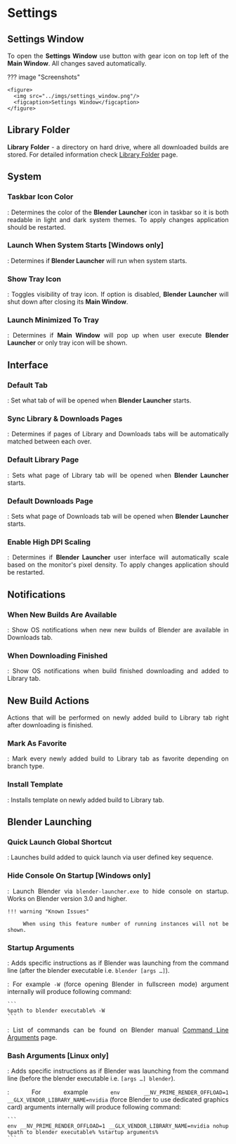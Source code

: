 <style>body {text-align: justify}</style>

# Settings

## Settings Window

To open the **Settings Window** use button with gear icon on top left of the **Main Window**. All changes saved automatically.

??? image "Screenshots"

    <figure>
      <img src="../imgs/settings_window.png"/>
      <figcaption>Settings Window</figcaption>
    </figure>

## Library Folder

**Library Folder** - a directory on hard drive, where all downloaded builds are stored. For detailed information check [Library Folder](library_folder.md) page.

## System

### Taskbar Icon Color

:   Determines the color of the **Blender Launcher** icon in taskbar so it is both readable in light and dark system themes. To apply changes application should be restarted.

### Launch When System Starts [Windows only]

:   Determines if **Blender Launcher** will run when system starts.

### Show Tray Icon

:   Toggles visibility of tray icon. If option is disabled, **Blender Launcher** will shut down after closing its **Main Window**.

### Launch Minimized To Tray

:   Determines if **Main Window** will pop up when user execute **Blender Launcher** or only tray icon will be shown.

## Interface

### Default Tab

:   Set what tab of will be opened when **Blender Launcher** starts.

### Sync Library & Downloads Pages

:   Determines if pages of Library and Downloads tabs will be automatically matched between each over.

### Default Library Page

:   Sets what page of Library tab will be opened when **Blender Launcher** starts.

### Default Downloads Page

:   Sets what page of Downloads tab will be opened when **Blender Launcher** starts.

### Enable High DPI Scaling

:   Determines if **Blender Launcher** user interface will automatically scale based on the monitor's pixel density. To apply changes application should be restarted.

## Notifications

### When New Builds Are Available

:   Show OS notifications when new new builds of Blender are available in Downloads tab.

### When Downloading Finished

:   Show OS notifications when build finished downloading and added to Library tab.

## New Build Actions

Actions that will be performed on newly added build to Library tab right after downloading is finished.

### Mark As Favorite

:   Mark every newly added build to Library tab as favorite depending on branch type.

### Install Template

:   Installs template on newly added build to Library tab.

## Blender Launching

### Quick Launch Global Shortcut

:   Launches build added to quick launch via user defined key sequence.

### Hide Console On Startup [Windows only]

:   Launch Blender via `blender-launcher.exe` to hide console on startup. Works on Blender version 3.0 and higher.

    !!! warning "Known Issues"

        When using this feature number of running instances will not be shown.

### Startup Arguments

:   Adds specific instructions as if Blender was launching from the command line (after the blender executable i.e. `blender [args …]`).

:   For example `-W` (force opening Blender in fullscreen mode) argument internally will produce following command:

    ```
    %path to blender executable% -W
    ```

:   List of commands can be found on Blender manual [Command Line Arguments](https://docs.blender.org/manual/en/latest/advanced/command_line/arguments.html) page.

### Bash Arguments [Linux only]

:   Adds specific instructions as if Blender was launching from the command line (before the blender executable i.e. `[args …] blender`).

:   For example `env __NV_PRIME_RENDER_OFFLOAD=1 __GLX_VENDOR_LIBRARY_NAME=nvidia` (force Blender to use dedicated graphics card) arguments internally will produce following command:

    ```
    env __NV_PRIME_RENDER_OFFLOAD=1 __GLX_VENDOR_LIBRARY_NAME=nvidia nohup %path to blender executable% %startup arguments%
    ```
